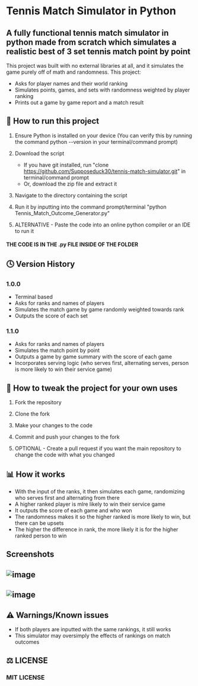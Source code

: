 # Tennis Match Simulator in Python
## A fully functional tennis match simulator in python made from scratch which simulates a realistic best of 3 set tennis match point by point
This project was built with no external libraries at all, and it simulates the game purely off of math and randomness. This project:
- Asks for player names and their world ranking
- Simulates points, games, and sets with randomness weighted by player ranking
- Prints out a game by game report and a match result

## 🚀 How to run this project 
1. Ensure Python is installed on your device (You can verify this by running the command python --version in your terminal/command prompt)

2. Download the script
   - If you have git installed, run "clone https://github.com/Supposeduck30/tennis-match-simulator.git" in terminal/command prompt
   - Or, download the zip file and extract it

3. Navigate to the directory containing the script

4. Run it by inputting into the command prompt/terminal "python Tennis_Match_Outcome_Generator.py"

5. ALTERNATIVE - Paste the code into an online python compiler or an IDE to run it
#### THE CODE IS IN THE .py FILE INSIDE OF THE FOLDER

## 🕓 Version History 
### 1.0.0 
- Terminal based
- Asks for ranks and names of players
- Simulates the match game by game randomly weighted towards rank
- Outputs the score of each set

### 1.1.0
- Asks for ranks and names of players
- Simulates the match point by point
- Outputs a game by game summary with the score of each game
- Incorporates serving logic (who serves first, alternating serves, person is more likely to win their service game)

## 🔧 How to tweak the project for your own uses 
1. Fork the repository

2. Clone the fork

3. Make your changes to the code

4. Commit and push your changes to the fork

5. OPTIONAL - Create a pull request if you want the main repository to change the code with what you changed

## 📊 How it works 
- With the input of the ranks, it then simulates each game, randomizing who serves first and alternating from there
- A higher ranked player is mlre likely to win their service game
- It outputs the score of each game and who won
- The randomness makes it so the higher ranked is more likely to win, but there can be upsets
- The higher the difference in rank, the more likely it is for the higher ranked person to win

## Screenshots
## ![image](https://github.com/user-attachments/assets/1dbaccb8-5f5e-421f-b8be-6670cc2caafc)

## ![image](https://github.com/user-attachments/assets/6083996c-2ecc-4896-8b23-dbc0d9a0213b)

## ⚠️ Warnings/Known issues 
- If both players are inputted with the same rankings, it still works 
- This simulator may oversimply the effects of rankings on match outcomes 

## ⚖️ LICENSE
### MIT LICENSE
